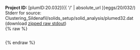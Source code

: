 **Project ID:** [plumID:20.032]({{ '/' | absolute_url }}eggs/20/032/)  
Stderr for source:  Clustering_Sildenafil/solids_setup/solid_analysis/plumed32.dat   
(download [zipped raw stdout](plumed32.dat.plumed.stdout.txt.zip))  
{% raw %}
<pre>
</pre>
{% endraw %}
